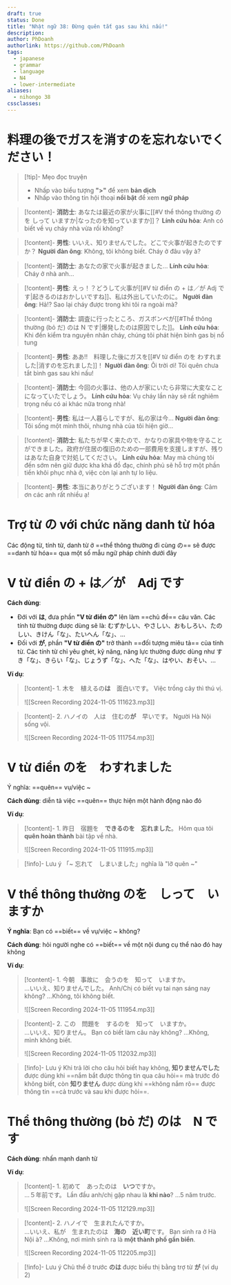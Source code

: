 ```yaml
---
draft: true
status: Done
title: "Nhật ngữ 38: Đừng quên tắt gas sau khi nấu!"
description:
author: PhDoanh
authorlink: https://github.com/PhDoanh
tags:
  - japanese
  - grammar
  - language
  - N4
  - lower-intermediate
aliases:
  - nihongo 38
cssclasses:
---
```

# 料理の後でガスを消すのを忘れないでください！
> [!tip]- Mẹo đọc truyện
> - Nhấp vào biểu tượng **">"** để xem **bản dịch**
> - Nhấp vào thông tin hội thoại **nổi bật** để xem **ngữ pháp**

> [!content]- **消防士**: あなたは最近の家が火事に[[#V thể thông thường のを しって いますか|なったのを知っていますか]]？
> **Lính cứu hỏa**: Anh có biết về vụ cháy nhà vừa rồi không?

> [!content]- **男性**: いいえ、知りませんでした。どこで火事が起きたのですか？
> **Người đàn ông**: Không, tôi không biết. Cháy ở đâu vậy à?

> [!content]- **消防士**: あなたの家で火事が起きました…
> **Lính cứu hỏa**: Cháy ở nhà anh...

> [!content]- **男性**: えっ！？どうして火事が[[#V từ điển の + は／が Adj です|起きるのはおかしいですね]]、私は外出していたのに。
> **Người đàn ông**: Hả!? Sao lại cháy được trong khi tôi ra ngoài mà?

> [!content]- **消防士**: 調査に行ったところ、ガスボンベが[[#Thể thông thường (bỏ だ) のは N です|爆発したのは原因でした]]。
> **Lính cứu hỏa**: Khi đến kiểm tra nguyên nhân cháy, chúng tôi phát hiện bình gas bị nổ tung

> [!content]- **男性**: ああ‼　料理した後にガスを[[#V từ điển のを わすれました|消すのを忘れました]]！
> **Người đàn ông**: Ôi trời ơi! Tôi quên chưa tắt bình gas sau khi nấu! 

> [!content]- **消防士**: 今回の火事は、他の人が家にいたら非常に大変なことになっていたでしょう。
> **Lính cứu hỏa**: Vụ cháy lần này sẽ rất nghiêm trọng nếu có ai khác nữa trong nhà!

> [!content]- **男性**: 私は一人暮らしですが、私の家は今...
> **Người đàn ông**: Tôi sống một mình thôi, nhưng nhà của tôi hiện giờ...

> [!content]- **消防士**: 私たちが早く来たので、かなりの家具や物を守ることができました。政府が住居の復旧のための一部費用を支援しますが、残りはあなた自身で対処してください。
> **Lính cứu hỏa**: May mà chúng tôi đến sớm nên giữ được kha khá đồ đạc, chính phủ sẽ hỗ trợ một phần tiền khôi phục nhà ở, việc còn lại anh tự lo liệu.

> [!content]- **男性**: 本当にありがとうございます！
> **Người đàn ông**: Cảm ơn các anh rất nhiều ạ!

# Trợ từ の với chức năng danh từ hóa
Các động từ, tính từ, danh từ ở ==thể thông thường đi cùng の== sẽ được ==danh từ hóa== qua một số mẫu ngữ pháp chính dưới đây   

# V từ điển の + は／が　Adj です
**Cách dùng**: 
- Đới với **は**, đưa phần **"V từ điển の"** lên làm ==chủ đề== câu văn. Các tính từ thường được dùng sẽ là: むずかしい、やさしい、おもしろい、たのしい、きけん「な」、たいへん「な」、…
- Đối với **が**, phần **"V từ điển の"** trở thành ==đối tượng miêu tả== của tính từ. Các tính từ chỉ yêu ghét, kỹ năng, năng lực thường được dùng như すき「な」、きらい「な」、じょうず「な」、へた「な」、はやい、おそい、… 

**Ví dụ**:
> [!content]- 1\. 木を　植えるの**は**　面白いです。
> Việc trồng cây thì thú vị.
> 
> ![[Screen Recording 2024-11-05 111623.mp3]]

> [!content]- 2\. ハノイの　人は　住むの**が**　早いです。
> Người Hà Nội sống vội.
> 
> ![[Screen Recording 2024-11-05 111754.mp3]]

# V từ điển のを　わすれました
Ý nghĩa: ==quên== vụ/việc ~

**Cách dùng**: diễn tả việc ==quên== thực hiện một hành động nào đó

**Ví dụ**:
> [!content]- 1\. 昨日　宿題を　**できるのを　忘れました**。
> Hôm qua tôi **quên hoàn thành** bài tập về nhà.
> 
> ![[Screen Recording 2024-11-05 111915.mp3]]

> [!info]- Lưu ý
> 「~ 忘れて　しまいました」nghĩa là "lỡ quên ~"  

# V thể thông thường のを　しって　いますか
**Ý nghĩa**:  Bạn có ==biết== về vụ/việc ~ không?

**Cách dùng**: hỏi người nghe có ==biết== về một nội dung cụ thể nào đó hay không

**Ví dụ**:
> [!content]- 1\. 今朝　事故に　会うのを　知って　いますか。<br>...いいえ、知りませんでした。
> Anh/Chị có biết vụ tai nạn sáng nay không?
> ...Không, tôi không biết.
> 
> ![[Screen Recording 2024-11-05 111954.mp3]]

> [!content]- 2\. この　問題を　するのを　知って　いますか。<br>...いいえ、知りません。
> Bạn có biết làm câu này không?
> ...Không, mình không biết.
> 
> ![[Screen Recording 2024-11-05 112032.mp3]]

> [!info]- Lưu ý
> Khi trả lời cho câu hỏi biết hay không, **知りませんでした** được dùng khi ==nắm bắt được thông tin qua câu hỏi== mà trước đó không biết, còn **知りません** được dùng khi ==không nắm rõ== được thông tin ==cả trước và sau khi được hỏi==. 

# Thể thông thường (bỏ だ) のは　N です
**Cách dùng**: nhấn mạnh danh từ

**Ví dụ**:
> [!content]- 1\. 初めて　あったのは　**いつ**ですか。<br>...５年前です。
> Lần đầu anh/chị gặp nhau là **khi nào**?
> ...5 năm trước.
> 
> ![[Screen Recording 2024-11-05 112129.mp3]]

> [!content]- 2\. ハノイで　生まれたんですか。<br>...いいえ、私が　生まれたのは　**海の　近い町**です。
> Bạn sinh ra ở Hà Nội à?
> ...Không, nơi mình sinh ra là **một thành phố gần biển**.  
> 
> ![[Screen Recording 2024-11-05 112205.mp3]]

> [!info]- Lưu ý
> Chủ thể ở trước **のは** được biểu thị bằng trợ từ **が** (ví dụ 2)






